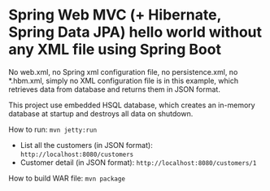 <h1>Spring Web MVC (+ Hibernate, Spring Data JPA) hello world without any XML file using Spring Boot</h1>

<p>No web.xml, no Spring xml configuration file, no persistence.xml, 
no *.hbm.xml, simply no XML configuration file is  in this example, 
which retrieves data from database and returns them in JSON format.</p>

<p>This project use embedded HSQL database, which creates an in-memory database at startup and 
destroys all data on shutdown.</p>

<p>
	How to run:
	<code>mvn jetty:run</code>
</p>

<ul>
<li>List all the customers (in JSON format): <code>http://localhost:8080/customers</code></li>
<li>Customer detail (in JSON format): <code>http://localhost:8080/customers/1</code></li>
</ul>

<p>
	How to build WAR file:
	<code>mvn package</code>
</p>
